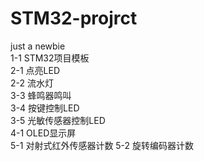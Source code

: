 # STM32-projrct  
just a newbie  
1-1 STM32项目模板  
2-1 点亮LED  
2-2 流水灯  
3-3 蜂鸣器鸣叫  
3-4 按键控制LED  
3-5 光敏传感器控制LED  
4-1 OLED显示屏  
5-1 对射式红外传感器计数
5-2 旋转编码器计数  
